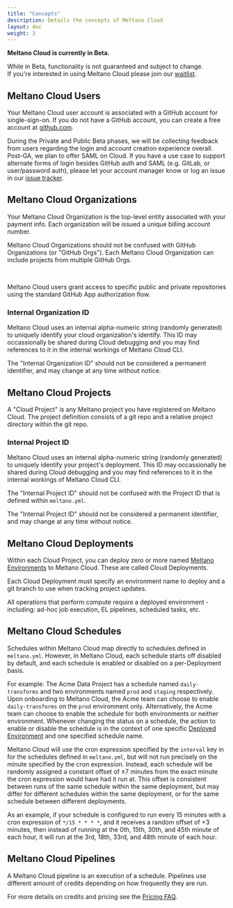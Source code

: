 ```yaml
---
title: "Concepts"
description: Details the concepts of Meltano Cloud
layout: doc
weight: 3
---
```


<div class="notification is-info">
  <p><strong>Meltano Cloud is currently in Beta.</strong></p>
  <p>While in Beta, functionality is not guaranteed and subject to change. <br> If you're interested in using Meltano Cloud please join our <a href="https://meltano.com/cloud/">waitlist</a>.</p>
</div>

## Meltano Cloud Users

Your Meltano Cloud user account is associated with a GitHub account for single-sign-on. If you do not have a GitHub account, you can create a free account at [github.com](https://github.com).

<div class="notification is-info">
  <p>During the Private and Public Beta phases, we will be collecting feedback from users regarding the login and account creation experience overall. Post-GA, we plan to offer SAML on Cloud. If you have a use case to support alternate forms of login besides GitHub auth and SAML (e.g. GitLab, or user/password auth), please let your account manager know or log an issue in our <a href="https://github.com/meltano/meltano/issues">issue tracker</a>.</p>
</div>

## Meltano Cloud Organizations

Your Meltano Cloud Organization is the top-level entity associated with your payment info. Each organization will be issued a unique billing account number.

<div class="notification is-info">
  <p>Meltano Cloud Organizations should not be confused with GitHub Organizations (or "GitHub Orgs"). Each Meltano Cloud Organization can include projects from multiple GitHub Orgs.</p>
  <br>
  <p>Meltano Cloud users grant access to specific public and private repositories using the standard GitHub App authorization flow.</p>
</div>

### Internal Organization ID

Meltano Cloud uses an internal alpha-numeric string (randomly generated) to uniquely identify your cloud organization's identify. This ID may occassionally be shared during Cloud debugging and you may find references to it in the internal workings of Meltano Cloud CLI.

<div class="notification is-warning">
  <p>The "Internal Organization ID" should not be considered a permanent identifier, and may change at any time without notice.</p>
</div>

## Meltano Cloud Projects

A "Cloud Project" is any Meltano project you have registered on Meltano Cloud. The project definition consists of a git repo and a relative project directory within the git repo.

### Internal Project ID

Meltano Cloud uses an internal alpha-numeric string (randomly generated) to uniquely identify your project's deployment. This ID may occassionally be shared during Cloud debugging and you may find references to it in the internal workings of Meltano Cloud CLI.

<div class="notification is-warning">
  <p>The "Internal Project ID" should not be confused with the Project ID that is defined within <code>meltano.yml</code>.</p>
</div>

<div class="notification is-info">
  <p>The "Internal Project ID" should not be considered a permanent identifier, and may change at any time without notice.</p>
</div>

## Meltano Cloud Deployments

Within each Cloud Project, you can deploy zero or more named [Meltano Environments](/concepts/environments) to Meltano Cloud. These are called Cloud Deployments.

Each Cloud Deployment must specify an environment name to deploy and a git branch to use when tracking project updates.

<div class="notification is-info">
  <p>All operations that perform compute require a deployed environment - including: ad-hoc job execution, EL pipelines, scheduled tasks, etc.</p>
</div>

## Meltano Cloud Schedules

Schedules within Meltano Cloud map directly to schedules defined in `meltano.yml`. However, in Meltano Cloud, each schedule starts off disabled by default, and each schedule is enabled or disabled on a per-Deployment basis.

For example: The Acme Data Project has a schedule named `daily-transforms` and two environments named `prod` and `staging` respectively. Upon onboarding to Meltano Cloud, the Acme team can choose to enable `daily-transforms` on the `prod` environment only. Alternatively, the Acme team can choose to enable the schedule for both environments or neither environment. Whenever changing the status on a schedule, the action to enable or disable the schedule is in the context of one specific [Deployed Environment](#meltano-cloud-deployments) and one specified schedule name.

Meltano Cloud will use the cron expression specified by the `interval` key in for the schedules defined in `meltano.yml`, but will not run precisely on the minute specified by the cron expression. Instead, each schedule will be randomly assigned a constant offset of ±7 minutes from the exact minute the cron expression would have had it run at. This offset is consistent between runs of the same schedule within the same deployment, but may differ for different schedules within the same deployment, or for the same schedule between different deployments.

As an example, if your schedule is configured to run every 15 minutes with a cron expression of `*/15 * * * *`, and it receives a random offset of +3 minutes, then instead of running at the 0th, 15th, 30th, and 45th minute of each hour, it will run at the 3rd, 18th, 33rd, and 48th minute of each hour.

## Meltano Cloud Pipelines

A Meltano Cloud pipeline is an execution of a schedule.
Pipelines use different amount of credits depending on how frequently they are run.

For more details on credits and pricing see the [Pricing FAQ](https://meltano.com/pricing/).
